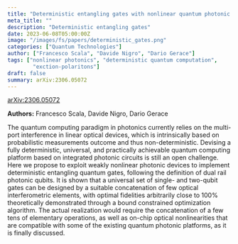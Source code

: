 ```yaml
---
title: "Deterministic entangling gates with nonlinear quantum photonic interferometers"
meta_title: ""
description: "Deterministic entangling gates"
date: 2023-06-08T05:00:00Z
image: "/images/fs/papers/deterministic_gates.png"
categories: ["Quantum Technologies"]
author: ["Francesco Scala", "Davide Nigro", "Dario Gerace"]
tags: ["nonlinear photonics", "deterministic quantum computation", 
        "exction-polaritons"]
draft: false
summary: arXiv:2306.05072
---
```

[arXiv:2306.05072](https://arxiv.org/abs/2306.05072)

**Authors:** Francesco Scala, Davide Nigro, Dario Gerace

The quantum computing paradigm in photonics currently relies on the multi-port interference in linear optical devices, which is intrinsically based on probabilistic measurements outcome and thus non-deterministic. Devising a fully deterministic, universal, and practically achievable quantum computing platform based on integrated photonic circuits is still an open challenge. Here we propose to exploit weakly nonlinear photonic devices to implement deterministic entangling quantum gates, following the definition of dual rail photonic qubits. It is shown that a universal set of single- and two-qubit gates can be designed by a suitable concatenation of few optical interferometric elements, with optimal fidelities arbitrarily close to 100% theoretically demonstrated through a bound constrained optimization algorithm. The actual realization would require the concatenation of a few tens of elementary operations, as well as on-chip optical nonlinearities that are compatible with some of the existing quantum photonic platforms, as it is finally discussed.
